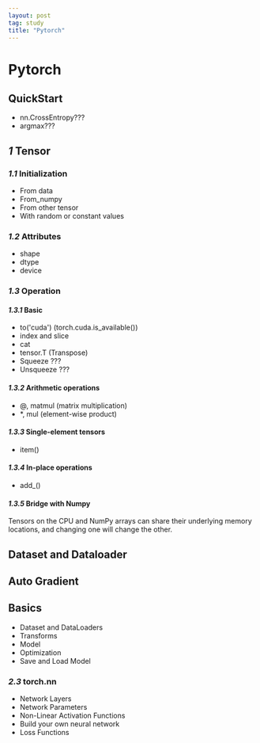 ```yaml
---
layout: post
tag: study
title: "Pytorch"
---
```


# Pytorch


## QuickStart
- nn.CrossEntropy???
- argmax???

## *1* Tensor
### *1.1* Initialization
- From data
- From_numpy
- From other tensor
- With random or constant values

### *1.2* Attributes
- shape
- dtype
- device

### *1.3* Operation
#### *1.3.1* Basic
- to('cuda') (torch.cuda.is_available())
- index and slice
- cat
- tensor.T (Transpose)
- Squeeze ???
- Unsqueeze ???

#### *1.3.2* Arithmetic operations
- @, matmul (matrix multiplication)
- *, mul (element-wise product)

#### *1.3.3* Single-element tensors
- item()

#### *1.3.4* In-place operations
- add_()

#### *1.3.5* Bridge with Numpy
Tensors on the CPU and NumPy arrays can share their underlying memory locations, and changing one will change the other.

## Dataset and Dataloader
## Auto Gradient
## Basics
- Dataset and DataLoaders
- Transforms
- Model
- Optimization
- Save and Load Model





### *2.3* torch.nn 
- Network Layers
- Network Parameters
- Non-Linear Activation Functions
- Build your own neural network
- Loss Functions
